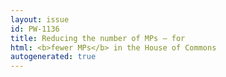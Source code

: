 ```yaml
---
layout: issue
id: PW-1136
title: Reducing the number of MPs — for
html: <b>fewer MPs</b> in the House of Commons
autogenerated: true
---
```

